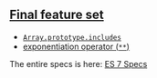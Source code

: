 ## [Final feature set](http://www.2ality.com/2016/01/ecmascript-2016.html)
- [`Array.prototype.includes`](http://www.2ality.com/2016/02/array-prototype-includes.html)
- [exponentiation operator (`**`)](http://www.2ality.com/2016/02/exponentiation-operator.html)

The entire specs is here: [ES 7 Specs](http://www.ecma-international.org/ecma-262/7.0/index.html)
